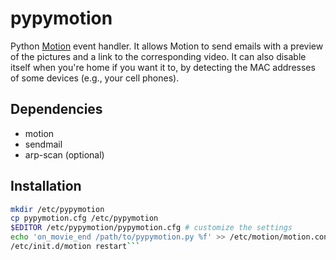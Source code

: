 pypymotion
==========

Python [Motion](http://www.lavrsen.dk/foswiki/bin/view/Motion/WebHome) event handler. It allows Motion to send emails with a preview of the pictures and a link to the corresponding video.
It can also disable itself when you're home if you want it to, by detecting the MAC addresses of some devices (e.g., your cell phones).


Dependencies
------------
* motion
* sendmail
* arp-scan (optional)


Installation
------------
```bash
mkdir /etc/pypymotion
cp pypymotion.cfg /etc/pypymotion
$EDITOR /etc/pypymotion/pypymotion.cfg # customize the settings
echo 'on_movie_end /path/to/pypymotion.py %f' >> /etc/motion/motion.conf
/etc/init.d/motion restart```
